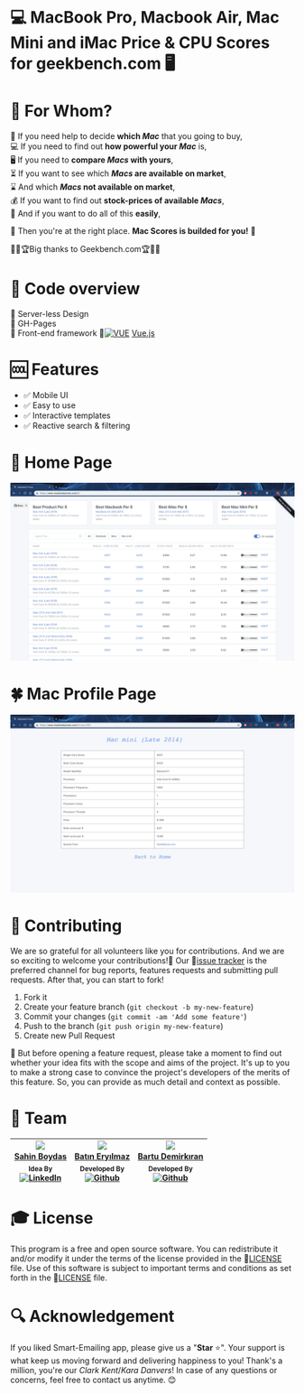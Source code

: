 # 💻 MacBook Pro, Macbook Air, Mac Mini and iMac Price & CPU Scores for geekbench.com 🖥

# 🚻 For Whom?
 🤔 If you need help to decide **which *Mac*** that you going to buy,<br>
 💻 If you need to find out **how powerful your *Mac*** is,<br>
 🖥 If you need to **compare *Macs* with yours**,<br>
 ⏳ If you want to see which ***Macs* are available on market**,<br>
 ⌛️ And which ***Macs* not available on market**,<br>
 💰 If you want to find out **stock-prices of available *Macs***,<br>
 💯 And if you want to do all of this **easily**,<br>
 
   🎉 Then you're at the right place. **Mac Scores is builded for you!**  🎉<br>

🥇🏅🏆Big thanks to Geekbench.com🏆🏅🥇<br>

# 👀  Code overview
🎈 Server-less Design<br>
🎈 GH-Pages<br>
🎈 Front-end framework 🔗[![VUE](img/vue.ico)](https://vuejs.org/) [Vue.js](https://vuejs.org/)<br>
 
# 🆒 Features
- ✅ Mobile UI<br>
- ✅ Easy to use<br>
- ✅ Interactive templates<br>
- ✅ Reactive search & filtering<br>

# 🏡 Home Page

![HomePage](img/home.png)

  

# 🍀 Mac Profile Page
![ProfilePage](img/profile.png)


# 💝 Contributing

We are so grateful for all volunteers like you for contributions. And we are so exciting to welcome your contributions!🙏 Our 🔗[issue tracker](https://github.com/svtek/MacScores/issues) is the preferred channel for bug reports, features requests and submitting pull requests. After that, you can start to fork!

1. Fork it
2. Create your feature branch (`git checkout -b my-new-feature`)
3. Commit your changes (`git commit -am 'Add some feature'`)
4. Push to the branch (`git push origin my-new-feature`)
5. Create new Pull Request

🔎 But before opening a feature request, please take a moment to find out whether your idea fits with the scope and aims of the project. It's up to you to make a strong case to convince the project's developers of the merits of this feature. So, you can provide as much detail and context as possible.

# :muscle: Team

| [<img src="https://pbs.twimg.com/profile_images/508440350495485952/U1VH52UZ_200x200.jpeg" width="100px;"/>](https://twitter.com/sahinboydas) <br/> [Sahin Boydas](https://twitter.com/sahinboydas)<br/><sub>Idea By</sub><br/> [![LinkedIn][1.1]][1] | [<img src="https://avatars0.githubusercontent.com/u/34899913?s=460&v=4" width="100px;"/>](https://github.com/batin) <br/>[Batın Eryılmaz](https://github.com/batin)<br/><sub>Developed By</sub><br/> [![Github][2.1]][2] |  [<img src="https://avatars0.githubusercontent.com/u/4790410?s=460&v=4" width="100px;"/>](https://github.com/xBartu) <br/>[Bartu Demirkıran](https://github.com/xBartu)<br/><sub>Developed By</sub><br/> [![Github][3.1]][3] | 
| - | - | - |

[1.1]: https://www.kingsfund.org.uk/themes/custom/kingsfund/dist/img/svg/sprite-icon-linkedin.svg (linkedin icon)
[1]: https://www.linkedin.com/in/sahinboydas
[2.1]: https://i.ibb.co/MCYbxqK/Git-Hub-Mark-64px.png (github.com/batin)
[2]: http://www.github.com/batin
[3.1]: https://i.ibb.co/MCYbxqK/Git-Hub-Mark-64px.png (github.com/xbartu)
[3]: http://www.github.com/xBartu

# 🎓 License

This program is a free and open source software. You can redistribute it and/or modify it under the terms of the license provided in the 🔗[LICENSE](LICENSE) file. Use of this software is subject to important terms and conditions as set forth in the 🔗[LICENSE](LICENSE) file.

# 🔍 Acknowledgement

If you liked Smart-Emailing app, please give us a "**Star** :star:". Your support is what keep us moving forward and delivering happiness to you! Thank's a million, you're our *Clark Kent*/*Kara Danvers*! In case of any questions or concerns, feel free to contact us anytime. :blush:
